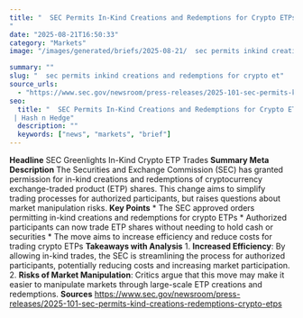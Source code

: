 ```yaml
---
title: "  SEC Permits In-Kind Creations and Redemptions for Crypto ETPs
"
date: "2025-08-21T16:50:33"
category: "Markets"
image: "/images/generated/briefs/2025-08-21/  sec permits inkind creations and redemptions for crypto et.jpg"

summary: ""
slug: "  sec permits inkind creations and redemptions for crypto et"
source_urls:
  - "https://www.sec.gov/newsroom/press-releases/2025-101-sec-permits-kind-creations-redemptions-crypto-etps"
seo:
  title: "  SEC Permits In-Kind Creations and Redemptions for Crypto ETPs
 | Hash n Hedge"
  description: ""
  keywords: ["news", "markets", "brief"]
---
```

**Headline** SEC Greenlights In-Kind Crypto ETP Trades  **Summary Meta Description** The Securities and Exchange Commission (SEC) has granted permission for in-kind creations and redemptions of cryptocurrency exchange-traded product (ETP) shares. This change aims to simplify trading processes for authorized participants, but raises questions about market manipulation risks.  **Key Points**  * The SEC approved orders permitting in-kind creations and redemptions for crypto ETPs * Authorized participants can now trade ETP shares without needing to hold cash or securities * The move aims to increase efficiency and reduce costs for trading crypto ETPs  **Takeaways with Analysis**  1. **Increased Efficiency**: By allowing in-kind trades, the SEC is streamlining the process for authorized participants, potentially reducing costs and increasing market participation. 2. **Risks of Market Manipulation**: Critics argue that this move may make it easier to manipulate markets through large-scale ETP creations and redemptions.  **Sources** https://www.sec.gov/newsroom/press-releases/2025-101-sec-permits-kind-creations-redemptions-crypto-etps 
